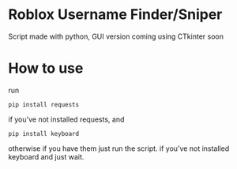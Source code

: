 # Roblox Username Finder/Sniper
Script made with python,
GUI version coming using CTkinter soon
# How to use
run
```batch
pip install requests
```
if you've not installed requests,
and 
```batch
pip install keyboard
```
otherwise if you have them just run the script.
if you've not installed keyboard
and just wait.
